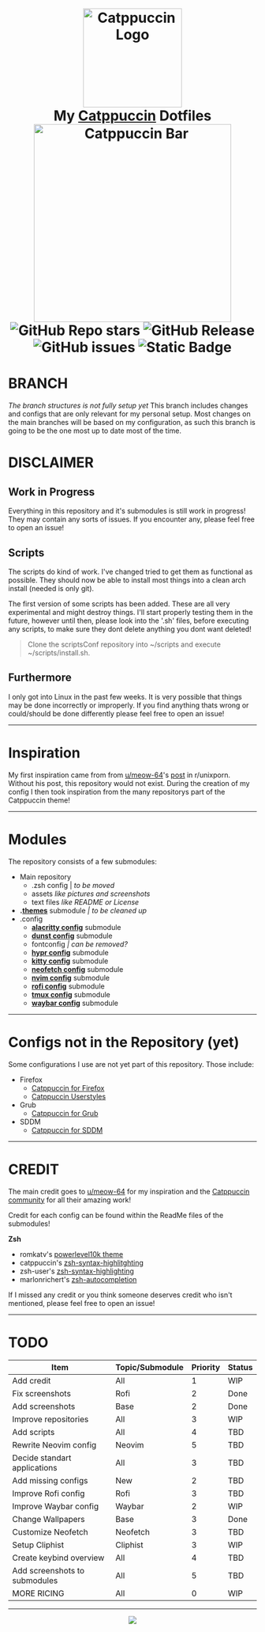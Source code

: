 
  <div align='center'>
  <h1>
    <div>
      <img src='https://github.com/DefinitelyNotSimon13/Catppuccin-Dotfiles/blob/main/assets/catppuccinCat.png'  alt='Catppuccin Logo' width=200>
    </div>
    <div>
      My <a href=https://github.com/catppuccin/catppuccin>Catppuccin<a> Dotfiles
    </div>
    <div>
      <img src='https://github.com/DefinitelyNotSimon13/Catppuccin-Dotfiles/blob/main/assets/catppuccinBar.png' alt='Catppuccin Bar' width=400>
    </div>
    <div>
      <img alt="GitHub Repo stars" src="https://img.shields.io/github/stars/DefinitelyNotSimon13/Catppuccin-Dotfiles?style=flat-square&label=STARS&labelColor=585b70&color=fab387">
      <img alt="GitHub Release" src="https://img.shields.io/github/v/release/DefinitelyNotSimon13/Catppuccin-Dotfiles?include_prereleases&display_name=tag&style=flat-square&label=RELEASES&labelColor=585b70&color=94e2d5">
      <img alt="GitHub issues" src="https://img.shields.io/github/issues/DefinitelyNotSimon13/Catppuccin-Dotfiles?style=flat-square&label=ISSUES&labelColor=585b70&color=f38ba8">
      <img alt="Static Badge" src="https://img.shields.io/badge/LICENSE-MIT-BLUE?style=flat-square&labelColor=585b70&color=89dceb">
    </div>
  </h1>
</div>

# BRANCH
*The branch structures is not fully setup yet*
This branch includes changes and configs that are only relevant for my personal setup.
Most changes on the main branches will be based on my configuration, as such this branch is going to be the one most up to date most of the time.
	      
# DISCLAIMER 
## Work in Progress
Everything in this repository and it's submodules is still work in progress! They may contain any sorts of issues. If you encounter any, please feel free to open an issue!
## Scripts
The scripts do kind of work. I've changed tried to get them as functional as possible. They should now be able to install most things into a clean arch install (needed is only git).

The first version of some scripts has been added. These are all very experimental and might destroy things. I'll start properly testing them in the future, however until then, please look into the '.sh' files, before executing any scripts, to make sure they dont delete anything you dont want deleted!

> Clone the scriptsConf repository into ~/scripts and execute ~/scripts/install.sh.

## Furthermore
I only got into Linux in the past few weeks. It is very possible that things may be done incorrectly or improperly. 
If you find anything thats wrong or could/should be done differently please feel free to open an issue!

<hr>

# Inspiration
My first inspiration came from from [u/meow-64](https://www.reddit.com/user/meow-64)'s [post](https://www.reddit.com/r/unixporn/comments/ykt6z1/hyprland_catppuccin_with_hyprland) in r/unixporn.
Without his post, this repository would not exist. During the creation of my config I then took inspiration from the many repositorys part of the Catppuccin theme!

<hr>

# Modules
The repository consists of a few submodules:
- Main repository
  - .zsh config | *to be moved*
  - assets *like pictures and screenshots*
  - text files *like README or License*
-  **.[themes](https://github.com/DefinitelyNotSimon13/.themes/tree/main)** submodule *| to be cleaned up*
- .config
	- **[alacritty config](https://github.com/DefinitelyNotSimon13/alacrittyConf/tree/main)** submodule
	- **[dunst config](https://github.com/DefinitelyNotSimon13/dunstConf/tree/main)** submodule
	-  fontconfig *| can be removed?*
	- **[hypr config](https://github.com/DefinitelyNotSimon13/hyprlandConf/tree/main)** submodule
	- **[kitty config](https://github.com/DefinitelyNotSimon13/kittyConf/tree/main)** submodule
	- **[neofetch config](https://github.com/DefinitelyNotSimon13/neofetchConf/tree/main)** submodule
	- **[nvim config](https://github.com/DefinitelyNotSimon13/nvimConf/tree/main)** submodule
	- **[rofi config](https://github.com/DefinitelyNotSimon13/rofiConf/tree/main)** submodule
	- **[tmux config](https://github.com/DefinitelyNotSimon13/tmuxConf/tree/08832bee2da029622fadc62de72e83bd19ea6ee0)** submodule
	- **[waybar config](https://github.com/DefinitelyNotSimon13/waybarConf/tree/aaf33a147c2e2b016f076666b4a0042d97b0bb96)** submodule

 <hr>

# Configs not in the Repository (yet)
Some configurations I use are not yet part of this repository. Those include:
- Firefox
	- [Catppuccin for Firefox](https://github.com/catppuccin/firefox)
	- [Catppuccin Userstyles](https://github.com/catppuccin/userstyles)
- Grub
	- [Catppuccin for Grub](https://github.com/catppuccin/grub)
- SDDM
	- [Catppuccin for SDDM](https://github.com/catppuccin/sddm)

<hr>

# CREDIT
The main credit  goes to [u/meow-64](https://www.reddit.com/user/meow-64) for my inspiration and the [Catppuccin community](https://github.com/catppuccin/) for all their amazing work!

Credit for each config can be found within the ReadMe files of the submodules!

 **Zsh**
- romkatv's [powerlevel10k theme](https://github.com/romkatv/powerlevel10k)
- catppuccin's [zsh-syntax-highlitghting](https://github.com/catppuccin/zsh-syntax-highlighting)
- zsh-user's [zsh-syntax-highlighting](https://github.com/zsh-users/zsh-syntax-highlighting)
- marlonrichert's [zsh-autocompletion ](https://github.com/marlonrichert/zsh-autocomplete)

If I missed any credit or you think someone deserves credit who isn't mentioned, please feel free to open an issue!

<hr>

# TODO
|Item	| Topic/Submodule  | Priority | Status|
|--|--|--|--|
|Add credit	| All	| 1 |WIP|
|Fix screenshots	|Rofi	|2 	|Done |
|	Add screenshots|Base	|2	|Done|
|Improve repositories	|All	|3	|WIP |
|Add scripts	|All	|4	| TBD |
|Rewrite Neovim config	|Neovim	|5	|TBD |
|Decide standart applications	|All	|3	|TBD |
|Add missing configs|New|2|TBD| 
|Improve Rofi config|Rofi|3|TBD|
|Improve Waybar config|Waybar|2|WIP|
|Change Wallpapers|Base|3|Done|
|Customize Neofetch|Neofetch|3|TBD|
|Setup Cliphist|Cliphist|3|WIP|
|Create keybind overview|All|4|TBD|
|Add screenshots to submodules|All|5|TBD
|MORE RICING|All|0|WIP|

<hr>

<p align="center"><img src="https://raw.githubusercontent.com/catppuccin/catppuccin/main/assets/footers/gray0_ctp_on_line.svg?sanitize=true" /></p>

